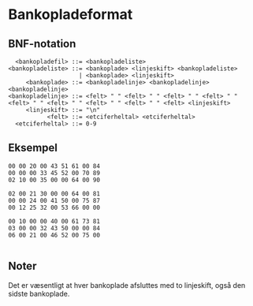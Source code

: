 Bankopladeformat
================

BNF-notation
------------

      <bankopladefil> ::= <bankopladeliste>
    <bankopladeliste> ::= <bankoplade> <linjeskift> <bankopladeliste>
                        | <bankoplade> <linjeskift>
         <bankoplade> ::= <bankopladelinje> <bankopladelinje> <bankopladelinje>
    <bankopladelinje> ::= <felt> " " <felt> " " <felt> " " <felt> " " <felt> " " <felt> " " <felt> " " <felt> " " <felt> <linjeskift>
         <linjeskift> ::= "\n"
               <felt> ::= <etciferheltal> <etciferheltal>
      <etciferheltal> ::= 0-9

Eksempel
--------

```
00 00 20 00 43 51 61 00 84
00 00 00 33 45 52 00 70 89
02 10 00 35 00 00 64 00 90

02 00 21 30 00 00 64 00 81
00 00 24 00 41 50 00 75 87
00 12 25 32 00 53 66 00 00

00 10 00 00 40 00 61 73 81
03 00 00 32 43 50 00 00 84
06 00 21 00 46 52 00 75 00
    
```

Noter
-----

Det er væsentligt at hver bankoplade afsluttes med to linjeskift, også den
sidste bankoplade.
